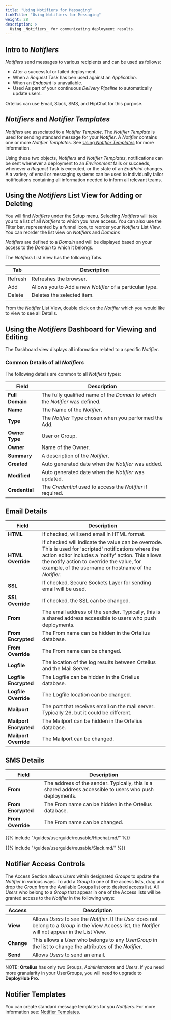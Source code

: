 ```yaml
---
title: "Using Notifiers for Messaging"
linkTitle: "Using Notifiers for Messaging"
weight: 28
description: >
  Using _Notifiers_ for communicating deployment results.
---
```


## Intro to _Notifiers_

 _Notifiers_ send messages to various recipients and can be used as follows:

- After a successful or failed deployment.
- When a _Request_ Task has ben used against an _Application_.
- When an _Endpoint_ is unavailable.
- Used As part of your continuous _Delivery Pipeline_ to automatically update users.

Ortelius can use Email, Slack, SMS, and HipChat for this purpose.

## _Notifiers_ and _Notifier Templates_

_Notifiers_ are associated to a _Notifier Template_. The _Notifier Template_ is used for sending standard message for your _Notifier_. A _Notifier_ contains one or more _Notifier Templates_. See [Using _Notifier Templates_](/guides/userguide/customizations/2-notifier-templates/) for more information.

Using these two objects, _Notifiers_ and _Notifier Templates_, notifications can be sent whenever a deployment to an _Environment_ fails or succeeds, whenever a _Request_ Task is executed, or the state of an _EndPoint_ changes. A a variety of email or messaging systems can be used to individually tailor notifications containing all information needed to inform all relevant teams.

## Using the _Notifiers_ List View for Adding or Deleting

You will find _Notifiers_ under the Setup menu.  Selecting _Notifiers_ will take you to a list of all _Notifiers_ to which you have access. You can also use the Filter bar, represented by a funnel icon, to reorder your _Notifiers_ List View.  You can reorder the list view on _Notifiers_ and _Domains_

_Notifiers_ are defined to a _Domain_ and will be displayed based on your access to the _Domain_ to which it belongs.

The _Notifiers_ List View has the following Tabs.

| Tab | Description |
| --- | --- |
|Refresh | Refreshes the browser. |
| Add | Allows you to Add a new _Notifier_ of a particular type. |
| Delete | Deletes the selected item. |

From the _Notifier_ List View, double click on the _Notifier_ which you would like to view to see all Details.

## Using the _Notifiers_ Dashboard for Viewing and Editing

The Dashboard view displays all information related to a specific _Notifier_.

### Common Details of all _Notifiers_

The following details are common to all _Notifiers_ types:

| Field | Description |
| --- | --- |
| **Full Domain** | The fully qualified name of the _Domain_ to which the _Notifier_ was defined. |
| **Name** | The Name of the _Notifier_. |
| **Type** | The _Notifier_ Type chosen when you performed the Add. |
| **Owner Type** | User or Group. |
| **Owner** | Name of the Owner. |
| **Summary** | A description of the _Notifier_.|
| **Created** | Auto generated date when the _Notifier_ was added.|
| **Modified**| Auto generated date when the _Notifier_ was updated.|
| **Credential**| The _Credential_ used to access the _Notifier_ if required. |

## Email Details

| Field | Description |
| --- | --- |
|**HTML**| If checked, will send email in HTML format.|
|**HTML Override** |If checked will indicate the value can be overrode. This is used for 'scripted' notifications where the action editor includes a 'notify' action. This allows the notify action to override the value, for example, of the username or hostname of the _Notifier_.|
|**SSL**|If checked, Secure Sockets Layer for sending email will be used.|
|**SSL Override**| If checked, the SSL can be changed.|
|**From**|The email address of the sender. Typically, this is a shared address accessible to users who push deployments. |
|**From  Encrypted**| The From name can be hidden in the Ortelius database. |
|**From  Override**| The From name can be changed. |
|**Logfile**| The location of the log results between Ortelius and the Mail Server.|
|**Logfile Encrypted**| The Logfile can be hidden in the Ortelius database. |
|**Logfile Override**| The Logfile location can be changed. |
|**Mailport**| The port that receives email on the mail server. Typically 26, but it could be different.|
|**Mailport Encrypted**| The Mailport can be hidden in the Ortelius database. |
|**Mailport Override**| The Mailport can be changed. |

## SMS Details

| Field | Description |
| --- | --- |
|**From**|The address of the sender. Typically, this is a shared address accessible to users who push deployments. |
|**From  Encrypted**| The From name can be hidden in the Ortelius database. |
|**From  Override**| The From name can be changed. |

{{% include "/guides/userguide/reusable/Hipchat.md/" %}}

{{% include "/guides/userguide/reusable/Slack.md/" %}}

## Notifier Access Controls

The Access Section allows _Users_ within designated _Groups_ to update the _Notifier_ in various ways. To add a _Group_ to one of the access lists, drag and drop the _Group_ from the Available Groups list onto desired access list. All _Users_ who belong to a _Group_ that appear in one of the Access lists will be granted access to the _Notifier_ in the following ways:

| Access | Description |
| --- | --- |
| **View** | Allows _Users_ to see the _Notifier_. If the _User_ does not belong to a _Group_ in the View Access list, the _Notifier_ will not appear in the List View. |
| **Change** | This allows a _User_ who belongs to any _UserGroup_ in the list to change the attributes of the _Notifier_. |
| **Send** | Allows _Users_ to send an email. |

NOTE: **Ortelius** has only two Groups, _Administrators_ and _Users_. If you need more granularity in your UserGroups, you will need to upgrade to **DeployHub Pro.**

## Notifier Templates

You can create standard message templates for you _Notifiers_.  For more information see:
[Notifier Templates](/guides/userguide/customizations/2-notifier-templates/).

